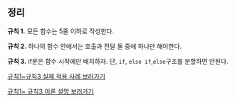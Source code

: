 ## 정리

**규칙 1.** 모든 함수는 5줄 이하로 작성한다.

**규칙 2.** 하나의 함수 안에서는 호출과 전달 둘 중에 하나만 해야한다.

**규칙 3.** if문은 함수 시작에만 배치하자. 단, `if`, `else if`,`else`구조를 분할하면 안된다.

[규칙1~규칙3 실제 적용 사례 보러가기](https://github.com/dev1week/Refactoring-five-lines-of-code-example/issues/1)

[규칙1~ 규칙3 이론 설명 보러가기](https://github.com/dev1week/Refactoring-five-lines-of-code-example/blob/main/document/ch3.md)
